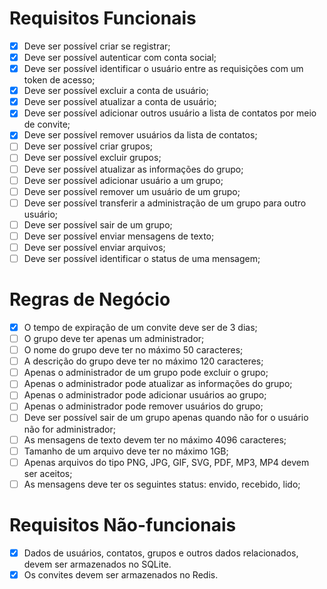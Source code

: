 # Requisitos Funcionais

- [x] Deve ser possível criar se registrar;
- [x] Deve ser possível autenticar com conta social;
- [x] Deve ser possível identificar o usuário entre as requisições com um token de acesso;
- [x] Deve ser possível excluir a conta de usuário;
- [x] Deve ser possível atualizar a conta de usuário;
- [x] Deve ser possível adicionar outros usuário a lista de contatos por meio de convite;
- [x] Deve ser possível remover usuários da lista de contatos;
- [ ] Deve ser possível criar grupos;
- [ ] Deve ser possível excluir grupos;
- [ ] Deve ser possível atualizar as informações do grupo;
- [ ] Deve ser possível adicionar usuário a um grupo;
- [ ] Deve ser possível remover um usuário de um grupo;
- [ ] Deve ser possível transferir a administração de um grupo para outro usuário;
- [ ] Deve ser possível sair de um grupo;
- [ ] Deve ser possível enviar mensagens de texto;
- [ ] Deve ser possível enviar arquivos;
- [ ] Deve ser possível identificar o status de uma mensagem;

# Regras de Negócio

- [x] O tempo de expiração de um convite deve ser de 3 dias;
- [ ] O grupo deve ter apenas um administrador;
- [ ] O nome do grupo deve ter no máximo 50 caracteres;
- [ ] A descrição do grupo deve ter no máximo 120 caracteres;
- [ ] Apenas o administrador de um grupo pode excluir o grupo;
- [ ] Apenas o administrador pode atualizar as informações do grupo;
- [ ] Apenas o administrador pode adicionar usuários ao grupo;
- [ ] Apenas o administrador pode remover usuários do grupo;
- [ ] Deve ser possível sair de um grupo apenas quando não for o usuário não for
  administrador;
- [ ] As mensagens de texto devem ter no máximo 4096 caracteres;
- [ ] Tamanho de um arquivo deve ter no máximo 1GB;
- [ ] Apenas arquivos do tipo PNG, JPG, GIF, SVG, PDF, MP3, MP4 devem ser aceitos;
- [ ] As mensagens deve ter os seguintes status: envido, recebido, lido;

# Requisitos Não-funcionais

- [x] Dados de usuários, contatos, grupos e outros dados relacionados, devem ser
  armazenados no SQLite.
- [x] Os convites devem ser armazenados no Redis.
